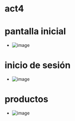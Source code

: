 # act4
# pantalla inicial
- ![image](https://github.com/user-attachments/assets/f158d8ef-d265-4353-8d52-60885f6c921a)

# inicio de sesión
- ![image](https://github.com/user-attachments/assets/d834e7ca-2855-4b35-9292-5dc042a068e5)

# productos
- ![image](https://github.com/user-attachments/assets/e7b4a1eb-700c-4402-bdc6-1c5a750efe6b)
